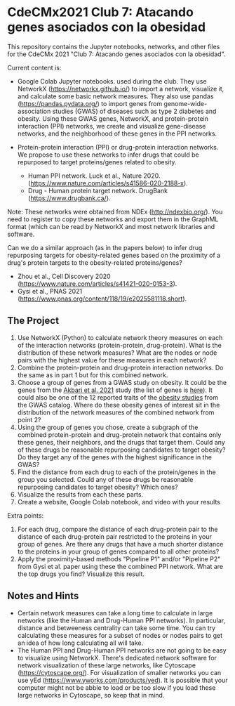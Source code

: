 # CdeCMx2021 Club 7: Atacando genes asociados con la obesidad

This repository contains the Jupyter notebooks, networks, and other files for the CdeCMx 2021 "Club 7: Atacando genes asociados con la obesidad".

Current content is:

- Google Colab Jupyter notebooks. used during the club. They use NetworkX (https://networkx.github.io/) to import a network, visualize it, and calculate some basic network measures. They also use pandas (https://pandas.pydata.org/) to import genes from genome-wide-association studies (GWAS) of diseases such as type 2 diabetes and obesity. Using these GWAS genes, NetworkX, and protein-protein interaction (PPI) networks, we create and visualize gene-disease networks, and the neighborhood of these genes in the PPI networks. 

- Protein-protein interaction (PPI) or drug-protein interaction networks. We propose to use these networks to infer drugs that could be repurposed to target proteins/genes related to obesity.
  * Human PPI network. Luck et al., Nature 2020. (https://www.nature.com/articles/s41586-020-2188-x).
  * Drug - Human protein target network. DrugBank (https://www.drugbank.ca/).

Note: These networks were obtained from NDEx (http://ndexbio.org/). You need to register to copy these networks and export them in the GraphML format (which can be read by NetworkX and most network libraries and software.
  
Can we do a similar approach (as in the papers below) to infer drug repurposing targets for obesity-related genes based on the proximity of a drug's protein targets to the obesity-related proteins/genes?
  * Zhou et al., Cell Discovery 2020 (https://www.nature.com/articles/s41421-020-0153-3).
  * Gysi et al., PNAS 2021 (https://www.pnas.org/content/118/19/e2025581118.short).
  

## The Project
  
1. Use NetworkX (Python) to calculate network theory measures on each of the interaction networks (protein-protein, drug-protein). What is the distribution of these network measures? What are the nodes or node pairs with the highest value for these measures in each network?
2. Combine the protein-protein and drug-protein interaction networks. Do the same as in part 1 but for this combined network.
3. Choose a group of genes from a GWAS study on obesity. It could be the genes from the [Akbari et al. 2021](https://doi.org/10.1126/science.abf8683) study (the list of genes is [here](https://github.com/jgtz/CdeCMx2021-NetworkBiology_ObesityGenes/tree/main/Google%20Colabs/Files%20used)). It could also be one of the 12 reported traits of the [obesity studies](https://www.ebi.ac.uk/gwas/efotraits/EFO_0001073) from the GWAS catalog. Where do these obesity genes of interest sit in the distribution of the network measures of the combined network from point 2?
4. Using the group of genes you chose, create a subgraph of the combined protein-protein and drug-protein network that contains only these genes, their neighbors, and the drugs that target them. Could any of these drugs be reasonable repurposing candidates to target obesity? Do they target any of the genes with the highest significance in the GWAS? 
5. Find the distance from each drug to each of the protein/genes in the group you selected. Could any of these drugs be reasonable repurposing candidates to target obesity? Which ones?
6. Visualize the results from each these parts.
7. Create a website, Google Colab notebook, and video with your results

Extra points:

1. For each drug, compare the distance of each drug-protein pair to the distance of each drug-protein pair restricted to the proteins in your group of genes. Are there any drugs that have a much shorter distance to the proteins in your group of genes compared to all other proteins?
2. Apply the proximity-based methods "Pipeline P1" and/or "Pipeline P2" from Gysi et al. paper using these the combined PPI network. What are the top drugs you find? Visualize this result.


## Notes and Hints

- Certain network measures can take a long time to calculate in large networks (like the Human and Drug-Human PPI networks). In particular, distance and betweeness centrality can take some time. You can try calculating these measures for a subset of nodes or nodes pairs to get an idea of how long calculating all will take.
- The Human PPI and Drug-Human PPI networks are not going to be easy to visualize using NetworkX. There's dedicated network software for network visualization of these large networks, like Cytoscape (https://cytoscape.org/). For visualization of smaller networks you can use yEd (https://www.yworks.com/products/yed). It is possible that your computer might not be abble to load or be too slow if you load these large networks in Cytoscape, so keep that in mind.
